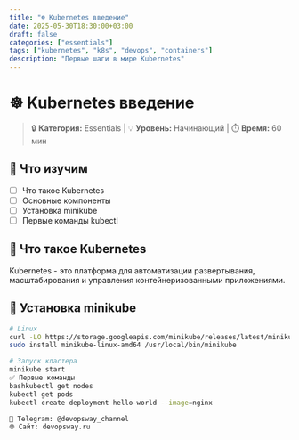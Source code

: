 ```yaml
---
title: "☸️ Kubernetes введение"
date: 2025-05-30T18:30:00+03:00
draft: false
categories: ["essentials"]
tags: ["kubernetes", "k8s", "devops", "containers"]
description: "Первые шаги в мире Kubernetes"
---
```


# ☸️ Kubernetes введение

> 🔒 **Категория:** Essentials | 💡 **Уровень:** Начинающий | ⏱️ **Время:** 60 мин

## 🎯 Что изучим

- [ ] Что такое Kubernetes
- [ ] Основные компоненты
- [ ] Установка minikube
- [ ] Первые команды kubectl

## 🚀 Что такое Kubernetes

Kubernetes - это платформа для автоматизации развертывания, масштабирования и управления контейнеризованными приложениями.

## 🔧 Установка minikube

```bash
# Linux
curl -LO https://storage.googleapis.com/minikube/releases/latest/minikube-linux-amd64
sudo install minikube-linux-amd64 /usr/local/bin/minikube

# Запуск кластера
minikube start
✅ Первые команды
bashkubectl get nodes
kubectl get pods
kubectl create deployment hello-world --image=nginx

📱 Telegram: @devopsway_channel
🌐 Сайт: devopsway.ru
